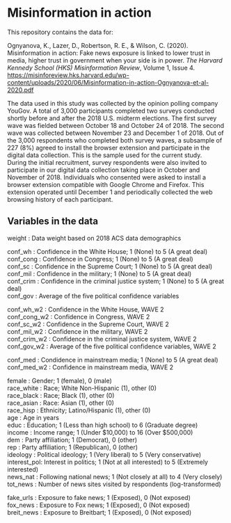 # Misinformation in action

This repository contains the data for:

Ognyanova, K., Lazer, D., Robertson, R. E., & Wilson, C. (2020). Misinformation in action: Fake news exposure is linked to lower trust in media, higher trust in government when your side is in power. *The Harvard Kennedy School (HKS) Misinformation Review*, Volume 1, Issue 4.  
https://misinforeview.hks.harvard.edu/wp-content/uploads/2020/06/Misinformation-in-action-Ognyanova-et-al-2020.pdf

The data used in this study was collected by the opinion polling company YouGov. A total of 3,000 participants completed two surveys conducted shortly before and after the 2018 U.S. midterm elections. The first survey wave was fielded between October 18 and October 24 of 2018. The second wave was collected between November 23 and December 1 of 2018. Out of the 3,000 respondents who completed both survey waves, a subsample of 227 (8%) agreed to install the browser extension and participate in the digital data collection. This is the sample used for the current study.  
During the initial recruitment, survey respondents were also invited to participate in our digital data collection taking place in October and November of 2018. Individuals who consented were asked to install a browser extension compatible with Google Chrome and Firefox. This extension operated until December 1 and periodically collected the web browsing history of each participant.

## Variables in the data 

weight    : Data weight based on 2018 ACS data demographics

conf_wh   : Confidence in the White House; 1 (None) to 5 (A great deal)  
conf_cong : Confidence in Congress; 1 (None) to 5 (A great deal)  
conf_sc   : Confidence in the Supreme Court; 1 (None) to 5 (A great deal)  
conf_mil  : Confidence in the military; 1 (None) to 5 (A great deal)  
conf_crim : Confidence in the criminal justice system; 1 (None) to 5 (A great deal)  
conf_gov  : Average of the five political confidence variables  
  
  
conf_wh_w2   : Confidence in the White House, WAVE 2  
conf_cong_w2 : Confidence in Congress, WAVE 2  
conf_sc_w2   : Confidence in the Supreme Court, WAVE 2  
conf_mil_w2  : Confidence in the military, WAVE 2  
conf_crim_w2 : Confidence in the criminal justice system, WAVE 2  
conf_gov_w2  : Average of the five political confidence variables, WAVE 2  

conf_med    : Condidence in mainstream media; 1 (None) to 5 (A great deal)  
conf_med_w2 : Confidence in mainstream media, WAVE 2  
  
female      : Gender; 1 (female), 0 (male)  
race_white  : Race; White Non-Hispanic (1), other (0)  
race_black  : Race; Black (1), other (0)  
race_asian  : Race: Asian (1), other (0)  
race_hisp   : Ethnicity; Latino/Hispanic (1), other (0)  
age         : Age in years  
educ        : Education;  1 (Less than high school) to 6 (Graduate degree)  
income      : Income range;  1 (Under $10,000) to 16 (Over $500,000)  
dem         : Party affiliation; 1 (Democrat), 0 (other)  
rep         : Party affiliation; 1 (Republican), 0 (other)  
ideology    : Political ideology; 1 (Very liberal) to 5 (Very conservative)  
interest_pol: Interest in politics; 1 (Not at all interested) to 5 (Extremely interested)  
news_nat    : Following national news;  1 (Not closely at all) to 4 (Very closely)  
tot_news    : Number of news sites visited by respondents (log-transformed)  
  
fake_urls   : Exposure to fake news; 1 (Exposed), 0 (Not exposed)  
fox_news    : Exposure to Fox news; 1 (Exposed), 0 (Not exposed)  
breit_news  : Exposure to Breitbart; 1 (Exposed), 0 (Not exposed)  
  
